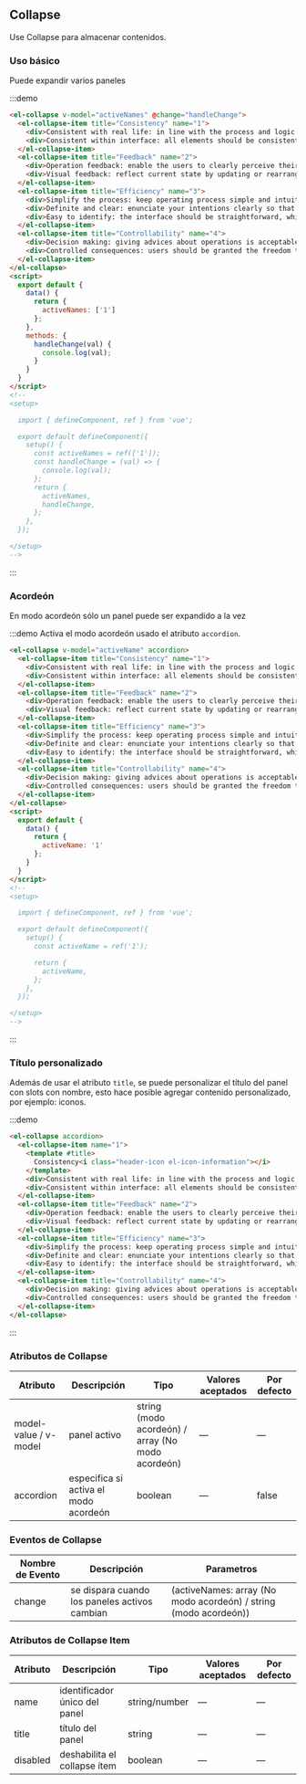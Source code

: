 ## Collapse

Use Collapse para almacenar contenidos.

### Uso básico

Puede expandir varios paneles

:::demo
```html
<el-collapse v-model="activeNames" @change="handleChange">
  <el-collapse-item title="Consistency" name="1">
    <div>Consistent with real life: in line with the process and logic of real life, and comply with languages and habits that the users are used to;</div>
    <div>Consistent within interface: all elements should be consistent, such as: design style, icons and texts, position of elements, etc.</div>
  </el-collapse-item>
  <el-collapse-item title="Feedback" name="2">
    <div>Operation feedback: enable the users to clearly perceive their operations by style updates and interactive effects;</div>
    <div>Visual feedback: reflect current state by updating or rearranging elements of the page.</div>
  </el-collapse-item>
  <el-collapse-item title="Efficiency" name="3">
    <div>Simplify the process: keep operating process simple and intuitive;</div>
    <div>Definite and clear: enunciate your intentions clearly so that the users can quickly understand and make decisions;</div>
    <div>Easy to identify: the interface should be straightforward, which helps the users to identify and frees them from memorizing and recalling.</div>
  </el-collapse-item>
  <el-collapse-item title="Controllability" name="4">
    <div>Decision making: giving advices about operations is acceptable, but do not make decisions for the users;</div>
    <div>Controlled consequences: users should be granted the freedom to operate, including canceling, aborting or terminating current operation.</div>
  </el-collapse-item>
</el-collapse>
<script>
  export default {
    data() {
      return {
        activeNames: ['1']
      };
    },
    methods: {
      handleChange(val) {
        console.log(val);
      }
    }
  }
</script>
<!--
<setup>

  import { defineComponent, ref } from 'vue';

  export default defineComponent({
    setup() {
      const activeNames = ref(['1']);
      const handleChange = (val) => {
        console.log(val);
      };
      return {
        activeNames,
        handleChange,
      };
    },
  });

</setup>
-->
```
:::

### Acordeón

En modo acordeón sólo un panel puede ser expandido a la vez

:::demo Activa el modo acordeón usado el atributo `accordion`.
```html
<el-collapse v-model="activeName" accordion>
  <el-collapse-item title="Consistency" name="1">
    <div>Consistent with real life: in line with the process and logic of real life, and comply with languages and habits that the users are used to;</div>
    <div>Consistent within interface: all elements should be consistent, such as: design style, icons and texts, position of elements, etc.</div>
  </el-collapse-item>
  <el-collapse-item title="Feedback" name="2">
    <div>Operation feedback: enable the users to clearly perceive their operations by style updates and interactive effects;</div>
    <div>Visual feedback: reflect current state by updating or rearranging elements of the page.</div>
  </el-collapse-item>
  <el-collapse-item title="Efficiency" name="3">
    <div>Simplify the process: keep operating process simple and intuitive;</div>
    <div>Definite and clear: enunciate your intentions clearly so that the users can quickly understand and make decisions;</div>
    <div>Easy to identify: the interface should be straightforward, which helps the users to identify and frees them from memorizing and recalling.</div>
  </el-collapse-item>
  <el-collapse-item title="Controllability" name="4">
    <div>Decision making: giving advices about operations is acceptable, but do not make decisions for the users;</div>
    <div>Controlled consequences: users should be granted the freedom to operate, including canceling, aborting or terminating current operation.</div>
  </el-collapse-item>
</el-collapse>
<script>
  export default {
    data() {
      return {
        activeName: '1'
      };
    }
  }
</script>
<!--
<setup>

  import { defineComponent, ref } from 'vue';

  export default defineComponent({
    setup() {
      const activeName = ref('1');

      return {
        activeName,
      };
    },
  });

</setup>
-->
```
:::

### Título personalizado

Además de usar el atributo `title`, se puede personalizar el título del panel con slots con nombre, esto hace posible agregar contenido personalizado, por ejemplo: iconos.

:::demo
```html
<el-collapse accordion>
  <el-collapse-item name="1">
    <template #title>
      Consistency<i class="header-icon el-icon-information"></i>
    </template>
    <div>Consistent with real life: in line with the process and logic of real life, and comply with languages and habits that the users are used to;</div>
    <div>Consistent within interface: all elements should be consistent, such as: design style, icons and texts, position of elements, etc.</div>
  </el-collapse-item>
  <el-collapse-item title="Feedback" name="2">
    <div>Operation feedback: enable the users to clearly perceive their operations by style updates and interactive effects;</div>
    <div>Visual feedback: reflect current state by updating or rearranging elements of the page.</div>
  </el-collapse-item>
  <el-collapse-item title="Efficiency" name="3">
    <div>Simplify the process: keep operating process simple and intuitive;</div>
    <div>Definite and clear: enunciate your intentions clearly so that the users can quickly understand and make decisions;</div>
    <div>Easy to identify: the interface should be straightforward, which helps the users to identify and frees them from memorizing and recalling.</div>
  </el-collapse-item>
  <el-collapse-item title="Controllability" name="4">
    <div>Decision making: giving advices about operations is acceptable, but do not make decisions for the users;</div>
    <div>Controlled consequences: users should be granted the freedom to operate, including canceling, aborting or terminating current operation.</div>
  </el-collapse-item>
</el-collapse>
```
:::

### Atributos de Collapse
| Atributo  | Descripción                           | Tipo                                     | Valores aceptados | Por defecto |
| --------- | ------------------------------------- | ---------------------------------------- | ----------------- | ----------- |
| model-value / v-model     | panel activo                          | string (modo acordeón) / array (No modo acordeón) | —                 | —           |
| accordion | especifica si activa el modo acordeón | boolean                                  | —                 | false       |

### Eventos de Collapse
| Nombre de Evento | Descripción                              | Parametros                               |
| ---------------- | ---------------------------------------- | ---------------------------------------- |
| change           | se dispara cuando los paneles activos cambian | (activeNames: array (No modo acordeón) / string (modo acordeón)) |


### Atributos de Collapse Item
| Atributo | Descripción                   | Tipo          | Valores aceptados | Por defecto |
| -------- | ----------------------------- | ------------- | ----------------- | ----------- |
| name     | identificador único del panel | string/number | —                 | —           |
| title    | título del panel              | string        | —                 | —           |
| disabled | deshabilita el collapse ítem  | boolean       | —                 | —           |

